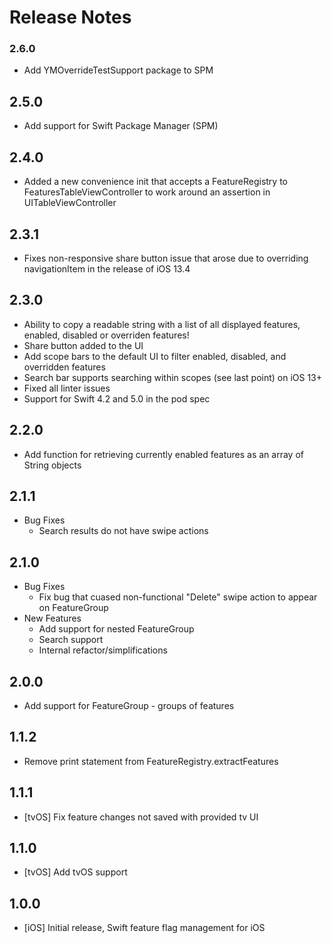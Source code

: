 # Release Notes

### 2.6.0
- Add YMOverrideTestSupport package to SPM

## 2.5.0
- Add support for Swift Package Manager (SPM)

## 2.4.0
- Added a new convenience init that accepts a FeatureRegistry to FeaturesTableViewController to work around an assertion in UITableViewController

## 2.3.1
- Fixes non-responsive share button issue that arose due to overriding navigationItem in the release of iOS 13.4

## 2.3.0
- Ability to copy a readable string with a list of all displayed features, enabled, disabled or overriden features!
- Share button added to the UI
- Add scope bars to the default UI to filter enabled, disabled, and overridden features
- Search bar supports searching within scopes (see last point) on iOS 13+
- Fixed all linter issues
- Support for Swift 4.2 and 5.0 in the pod spec

## 2.2.0
- Add function for retrieving currently enabled features as an array of String objects

## 2.1.1
  - Bug Fixes
    - Search results do not have swipe actions

## 2.1.0
  - Bug Fixes
    - Fix bug that cuased non-functional "Delete" swipe action to appear on FeatureGroup
  - New Features
    - Add support for nested FeatureGroup
    - Search support
    - Internal refactor/simplifications

## 2.0.0
 - Add support for FeatureGroup - groups of features

## 1.1.2
 - Remove print statement from FeatureRegistry.extractFeatures

## 1.1.1
 - [tvOS] Fix feature changes not saved with provided tv UI

## 1.1.0
 - [tvOS] Add tvOS support

## 1.0.0
 - [iOS] Initial release, Swift feature flag management for iOS
